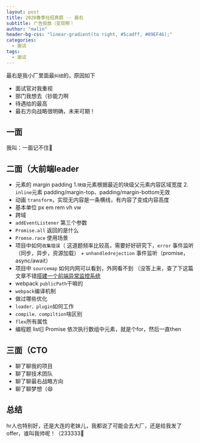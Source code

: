 ```yaml
---
layout: post
title: 2020春季社招真题 -- 最右
subtitle: 广告投放（变现啊！
author: "malin"
header-bg-css: "linear-gradient(to right, #5cadff, #09EF46);"
categories:
  - 面试
tags:
  - 面试
---
```


最右是我小厂里面最`纠结`的，原因如下

- 面试官对我重视
- 部门我想去（钞能力啊
- 待遇给的最高
- 最右方向战略很明确，未来可期！

## 一面

我叫：一面记不住😤

## 二面（大前端leader

- 元素的 margin padding 1.`块级`元素根据最近的块级父元素内容区域宽度 2. `inline`元素 padding/margin-top、padding/margin-bottom无效
- 动画 `transform`，实现无内容是一条横线，有内容了变成内容高度
- 基本单位 px em rem vh vw
- 跨域
- `addEventListener` 第三个参数
- `Promise.all` 返回的是什么
- `Promse.race` 使用场景
- 项目中如何`收集错误`（ 这道题频率比较高，需要好好研究下，`error` 事件监听（同步，异步，资源加载） + `unhandledrejection` 事件监听（promise，async/await）
- 项目中 `sourcemap` 如何内网可以看到，外网看不到 （没答上来，查了下这篇文章不错[搭建一个前端异常监控系统](https://juejin.im/post/5dd5e906f265da47c54e317e)
- webpack `publicPath`干嘛的
- `webpack`编译机制
- 做过哪些优化
- `loader、plugin`如何工作
- `compile、compiltion`啥区别
- `flex`所有属性
- 编程题 list[] Promise 依次执行数组中元素，就是个for，然后一直then

## 三面（CTO

- 聊了聊我的项目
- 聊了聊技术团队
- 聊了聊最右战略方向
- 聊了聊梦想（😄

## 总结

hr人也特别好，还是大连的老妹儿，我都说了可能会去大厂，还是给我发了offer，谁叫我帅呢！（233333🤪